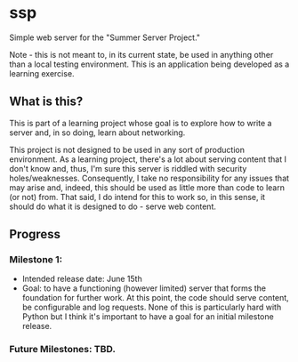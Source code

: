 # ssp
Simple web server for the "Summer Server Project."

Note - this is not meant to, in its current state, be used in anything other than a local testing environment. This is an application being developed as a learning exercise.

## What is this?
This is part of a learning project whose goal is to explore how to write a server and, in so doing, learn about networking.

This project is not designed to be used in any sort of production environment. As a learning project, there's a lot about serving content that I don't know and, thus, I'm sure this server is riddled with security holes/weaknesses. Consequently, I take no responsibility for any issues that may arise and, indeed, this should be used as little more than code to learn (or not) from. That said, I do intend for this to work so, in this sense, it should do what it is designed to do - serve web content.

## Progress

### Milestone 1:
* Intended release date: June 15th
* Goal: to have a functioning (however limited) server that forms the foundation for further work. At this point, the code should serve content, be configurable and log requests. None of this is particularly hard with Python but I think it's important to have a goal for an initial milestone release.

### Future Milestones: TBD.